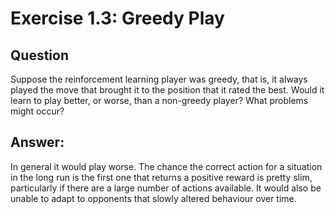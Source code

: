 # Exercise 1.3: Greedy Play   

## Question
Suppose the reinforcement learning player was greedy, that is, it always played the
move that brought it to the position that it rated the best. Would it learn to play better, or worse,
than a non-greedy player? What problems might occur?

## Answer:
In general it would play worse. The chance the correct action for a situation in the long run is the first one
that returns a positive reward is pretty slim, particularly if there are a large number of actions available.
It would also be unable to adapt to opponents that slowly altered behaviour over time.
